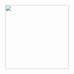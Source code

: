 <p align="center">
  <img width="200" height="200" src="https://raw.githubusercontent.com/moral-g/moral-g/main/gifsmos-shaded.gif">
</p>

<!--
Past readme's

<p align="center">
  <img width="460" height="300" src="https://media.discordapp.net/attachments/475830552209915946/898372534116954142/245619922_305191717688360_8013740468420014004_n.gif">
</p>

-->
